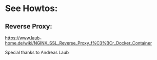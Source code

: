 # See Howtos:
## Reverse Proxy:
https://www.laub-home.de/wiki/NGINX_SSL_Reverse_Proxy_f%C3%BCr_Docker_Container

Special thanks to Andreas Laub

